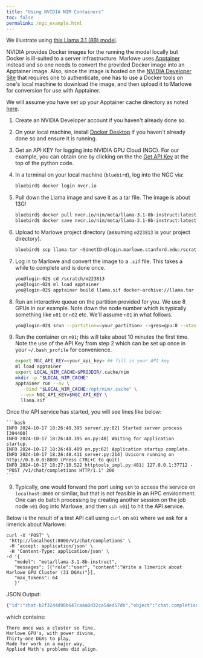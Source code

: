 ```yaml
---
title: "Using NVIDIA NIM Containers"
toc: false
permalink: /ngc_example.html
---
```



We illustrate using [this
Llama 3.1 (8B) model](https://build.nvidia.com/meta/llama-3_1-8b-instruct?snippet_tab=Docker). 

NVIDIA provides Docker images for the running the model locally but Docker is ill-suited to a server infrastructure. Marlowe uses [Apptainer](/software/apptainer.html) instead and so one needs to convert the provided Docker image into an Apptainer image. Also, since the image is hosted on the [NVIDIA Developer Site](https://build.nvidia.com/explore/discover) that requires one to authenticate,  one has to use a Docker tools on one's local machine to download the image, and then upload it to Marlowe for conversion for use with Apptainer. 

We will assume you have set up your Apptainer cache directory as noted [here](/software/apptainer.html).

1. Create an NVIDIA Developer account if you haven't already done so.

2. On your local machine, install [Docker Desktop](https://www.docker.com/) if you haven't already done so and ensure it is running.

3. Get an API KEY for logging into NVIDIA GPU Cloud (NGC). For our example, you can obtain one by clicking on the the [Get API Key](https://build.nvidia.com/meta/llama-3_1-8b-instruct?snippet_tab=Python) at the top of the python code.

4. In a terminal on  your local machine (`bluebird`), log into the NGC via:

    ```bash
    bluebird$ docker login nvcr.io
    ```

5. Pull down the Llama image and save it as a tar file. The image is about 13G!

    ```bash
    bluebird$ docker pull nvcr.io/nim/meta/llama-3.1-8b-instruct:latest
    bluebird$ docker save nvcr.io/nim/meta/llama-3.1-8b-instruct:latest -o llama.tar
    ```

6. Upload to Marlowe project directory (assuming `m223813` is your project directory). 

    ```bash
    bluebird$ scp llama.tar <SUnetID>@login.marlowe.stanford.edu:/scratch/m223813
    ```

7. Log in to Marlowe and convert the image to a `.sif` file. This takes a while to complete and is done once. 

    ```bash
    you@login-02$ cd /scratch/m223813
    you@login-02$ ml load apptainer
    you@login-02$ apptainer build llama.sif docker-archive://llama.tar
    ```

8. Run an interactive queue on the partition provided for you. We use 8 GPUs in our example. Note down the node number which is typically something like `n01` or `n02` etc. We'll assume `n01` in what follows.

    ```bash
    you@login-02$ srun --partition=<your_partition> --gres=gpu:8 --ntasks=1 --time=1:00:00 --pty /bin/bash
    ```

9. Run the container on `n01`; this will take about 10 minutes the first time. Note the use of the API Key from step 2 which can be set up once in your `~/.bash_profile` for convenience. 

    ```bash
    export NGC_API_KEY=<your_api_key> ## fill in your API key
    ml load apptainer
    export LOCAL_NIM_CACHE=$PROJDIR/.cache/nim
    mkdir -p "$LOCAL_NIM_CACHE"
    apptainer run --nv \
      --bind "$LOCAL_NIM_CACHE:/opt/nim/.cache" \
      --env NGC_API_KEY=$NGC_API_KEY \
      llama.sif
    ```
  Once the API service has started, you will see lines like below:

    ```bash
    INFO 2024-10-17 18:26:48.395 server.py:82] Started server process [394400]
    INFO 2024-10-17 18:26:48.395 on.py:48] Waiting for application startup.
    INFO 2024-10-17 18:26:48.409 on.py:62] Application startup complete.
    INFO 2024-10-17 18:26:48.411 server.py:214] Uvicorn running on http://0.0.0.0:8000 (Press CTRL+C to quit)
    INFO 2024-10-17 18:27:10.522 httptools_impl.py:481] 127.0.0.1:37712 - "POST /v1/chat/completions HTTP/1.1" 200
    ```
   
9. Typically, one would forward the port using `ssh` to access the service on `localhost:8000` or similar, but that is not feasible in an HPC environment. One can do batch processing by creating another session on the job node `n01` (log into Marlowe, and then `ssh n01`) to hit the API service. 

Below is the result of a  test API call using `curl` on `n01` where we ask for a limerick about Marlowe:

    curl -X 'POST' \
     'http://localhost:8000/v1/chat/completions' \
     -H 'accept: application/json' \
     -H 'Content-Type: application/json' \
    -d '{
       "model": "meta/llama-3.1-8b-instruct",
       "messages": [{"role":"user", "content":"Write a limerick about Marlowe GPU Cluster (31 DGXs)"}],
       "max_tokens": 64
       }'

   JSON Output:

```bash
{"id":"chat-b2f3244d98b647caaa0d32ca54ed57db","object":"chat.completion","created":1729214830,"model":"meta/llama-3.1-8b-instruct","choices":[{"index":0,"message":{"role":"assistant","content":"There once was a cluster so fine,\nMarlowe GPU's, with power divine,\nThirty-one DGXs to play,\n Made for work in a major way,\nApplied Math's problems did align."},"logprobs":null,"finish_reason":"stop","stop_reason":null}],"usage":{"prompt_tokens":28,"total_tokens":69,"completion_tokens":41}}
```

which contains:

```
There once was a cluster so fine,
Marlowe GPU's, with power divine,
Thirty-one DGXs to play,
Made for work in a major way,
Applied Math's problems did align.
```
